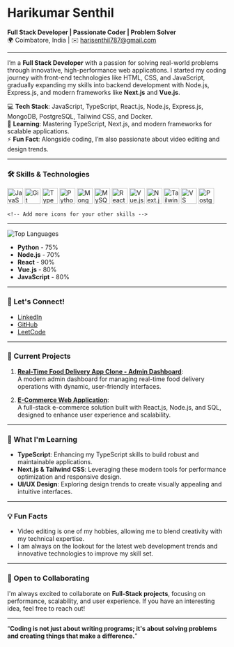 # Harikumar Senthil  
**Full Stack Developer | Passionate Coder | Problem Solver**  
🌍 Coimbatore, India | ✉️ [harisenthil787@gmail.com](mailto:harisenthil787@gmail.com)  

---

I’m a **Full Stack Developer** with a passion for solving real-world problems through innovative, high-performance web applications. I started my coding journey with front-end technologies like HTML, CSS, and JavaScript, gradually expanding my skills into backend development with Node.js, Express.js, and modern frameworks like **Next.js** and **Vue.js**.

💻 **Tech Stack**: JavaScript, TypeScript, React.js, Node.js, Express.js, MongoDB, PostgreSQL, Tailwind CSS, and Docker.  
🧠 **Learning**: Mastering TypeScript, Next.js, and modern frameworks for scalable applications.  
⚡ **Fun Fact**: Alongside coding, I’m also passionate about video editing and design trends.

---

### 🛠️ Skills & Technologies

<p align="left">
    <a href="https://developer.mozilla.org/en-US/docs/Web/JavaScript" target="_blank"><img src="https://raw.githubusercontent.com/danielcranney/readme-generator/main/public/icons/skills/javascript-colored.svg" width="36" height="36" alt="JavaScript" /></a>
    <a href="https://git-scm.com/" target="_blank"><img src="https://raw.githubusercontent.com/danielcranney/readme-generator/main/public/icons/skills/git-colored.svg" width="36" height="36" alt="Git" /></a>
    <a href="https://www.typescriptlang.org/" target="_blank"><img src="https://raw.githubusercontent.com/danielcranney/readme-generator/main/public/icons/skills/typescript-colored.svg" width="36" height="36" alt="TypeScript" /></a>
    <a href="https://www.python.org/" target="_blank"><img src="https://raw.githubusercontent.com/danielcranney/readme-generator/main/public/icons/skills/python-colored.svg" width="36" height="36" alt="Python" /></a>
    <a href="https://www.mongodb.com/" target="_blank"><img src="https://raw.githubusercontent.com/danielcranney/readme-generator/main/public/icons/skills/mongodb-colored.svg" width="36" height="36" alt="MongoDB" /></a>
    <a href="https://www.mysql.com/" target="_blank"><img src="https://raw.githubusercontent.com/danielcranney/readme-generator/main/public/icons/skills/mysql-colored.svg" width="36" height="36" alt="MySQL" /></a>
    <a href="https://reactjs.org/" target="_blank"><img src="https://raw.githubusercontent.com/danielcranney/readme-generator/main/public/icons/skills/react-colored.svg" width="36" height="36" alt="React" /></a>
    <a href="https://vuejs.org/" target="_blank"><img src="https://raw.githubusercontent.com/danielcranney/readme-generator/main/public/icons/skills/vuejs-colored.svg" width="36" height="36" alt="Vue.js" /></a>
    <a href="https://nextjs.org/" target="_blank"><img src="https://raw.githubusercontent.com/danielcranney/readme-generator/main/public/icons/skills/nextjs-colored.svg" width="36" height="36" alt="Next.js" /></a>
    <a href="https://tailwindcss.com/" target="_blank"><img src="https://raw.githubusercontent.com/danielcranney/readme-generator/main/public/icons/skills/tailwindcss-colored.svg" width="36" height="36" alt="TailwindCSS" /></a>
    <a href="https://code.visualstudio.com/" target="_blank"><img src="https://raw.githubusercontent.com/danielcranney/readme-generator/main/public/icons/skills/visualstudiocode.svg" width="36" height="36" alt="VS Code" /></a>
    <a href="https://www.postgresql.org/" target="_blank"><img src="https://raw.githubusercontent.com/danielcranney/readme-generator/main/public/icons/skills/postgresql-colored.svg" width="36" height="36" alt="PostgreSQL" /></a>

    <!-- Add more icons for your other skills -->
</p>

---

![Top Languages](https://github-readme-stats.vercel.app/api/top-langs/?username=Harikumar7788&langs_count=10&title_color=0891b2&text_color=ffffff&icon_color=0891b2&bg_color=1c1917&hide_border=true&locale=en&custom_title=Top%20Languages)


- **Python** - 75%
- **Node.js** - 70%
- **React** - 90%
- **Vue.js** - 80%
- **JavaScript** - 80%

---

### 💬 Let's Connect!

- [LinkedIn](https://www.linkedin.com/in/hari-kumar-senthil/)
- [GitHub](https://www.github.com/Harikumar7788)
- [LeetCode](https://leetcode.com/u/1vISfx3Ayu)

---

### 🚀 Current Projects

1. **[Real-Time Food Delivery App Clone - Admin Dashboard](https://ephemeral-stroopwafel-9da897.netlify.app)**:  
   A modern admin dashboard for managing real-time food delivery operations with dynamic, user-friendly interfaces.

2. **[E-Commerce Web Application](https://harihknxttrendz.ccbp.tech)**:  
   A full-stack e-commerce solution built with React.js, Node.js, and SQL, designed to enhance user experience and scalability.

---

### 🌱 What I'm Learning

- **TypeScript**: Enhancing my TypeScript skills to build robust and maintainable applications.
- **Next.js & Tailwind CSS**: Leveraging these modern tools for performance optimization and responsive design.
- **UI/UX Design**: Exploring design trends to create visually appealing and intuitive interfaces.

---

### 💡 Fun Facts

- Video editing is one of my hobbies, allowing me to blend creativity with my technical expertise.
- I am always on the lookout for the latest web development trends and innovative technologies to improve my skill set.

---

### 🤝 Open to Collaborating

I'm always excited to collaborate on **Full-Stack projects**, focusing on performance, scalability, and user experience. If you have an interesting idea, feel free to reach out!

---

“**Coding is not just about writing programs; it's about solving problems and creating things that make a difference.**”
